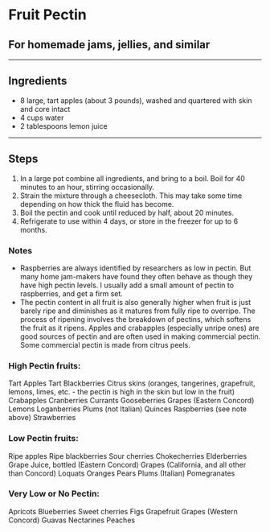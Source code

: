 # Fruit Pectin

## For homemade jams, jellies, and similar

---

## Ingredients

* 8 large, tart apples (about 3 pounds), washed and quartered with skin and core intact
* 4 cups water
* 2 tablespoons lemon juice


---

## Steps

1.  In a large pot combine all ingredients, and bring to a boil. Boil for 40 minutes to an hour, stirring occasionally.
2.  Strain the mixture through a cheesecloth. This may take some time depending on how thick the fluid has become.
3.  Boil the pectin and cook until reduced by half, about  20 minutes.
4.  Refrigerate to use within 4 days, or store in the freezer for up to 6 months.

### Notes

* Raspberries are always identified by researchers as low in pectin. But many home jam-makers have found they often behave as though they have high pectin levels. I usually add a small amount of pectin to raspberries, and get a firm set.
* The pectin content in all fruit is also generally higher when fruit is just barely ripe and diminishes as it matures from fully ripe to overripe. The process of ripening involves the breakdown of pectins, which softens the fruit as it ripens. Apples and crabapples (especially unripe ones) are good sources of pectin and are often used in making commercial pectin. Some commercial pectin is made from citrus peels.

### High Pectin fruits:

Tart Apples
Tart Blackberries
Citrus skins (oranges, tangerines, grapefruit, lemons, limes, etc. - the pectin is high in the skin but low in the fruit)
Crabapples
Cranberries
Currants
Gooseberries
Grapes (Eastern Concord)
Lemons
Loganberries
Plums (not Italian)
Quinces
Raspberries (see note above)
Strawberries

### Low Pectin fruits:

Ripe apples
Ripe blackberries
Sour cherries
Chokecherries
Elderberries
Grape Juice, bottled (Eastern Concord)
Grapes (California, and all other than Concord)
Loquats
Oranges
Pears
Plums (Italian)
Pomegranates

### Very Low or No Pectin:

Apricots
Blueberries
Sweet cherries
Figs
Grapefruit
Grapes (Western Concord)
Guavas
Nectarines
Peaches 
